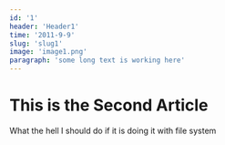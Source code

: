 ```yaml
---
id: '1'
header: 'Header1'
time: '2011-9-9'
slug: 'slug1'
image: 'image1.png'
paragraph: 'some long text is working here'
---
```


# This is the Second Article

What the hell I should do if it is doing it with file system